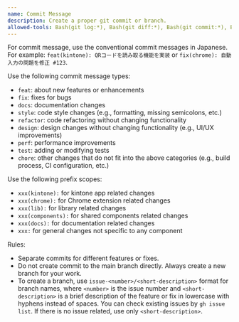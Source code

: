 ```yaml
---
name: Commit Message
description: Create a proper git commit or branch.
allowed-tools: Bash(git log:*), Bash(git diff:*), Bash(git commit:*), Bash(git checkout -b:*), Bash(gh issue list:*), Bash(gh issue view:*)
---
```


For commit message, use the conventional commit messages in Japanese. For example: `feat(kintone): QRコードを読み取る機能を実装` or `fix(chrome): 自動入力の問題を修正 #123`.

Use the following commit message types:

- `feat`: about new features or enhancements
- `fix`: fixes for bugs
- `docs`: documentation changes
- `style`: code style changes (e.g., formatting, missing semicolons, etc.)
- `refactor`: code refactoring without changing functionality
- `design`: design changes without changing functionality (e.g., UI/UX improvements)
- `perf`: performance improvements
- `test`: adding or modifying tests
- `chore`: other changes that do not fit into the above categories (e.g., build process, CI configuration, etc.)

Use the following prefix scopes:

- `xxx(kintone):` for kintone app related changes
- `xxx(chrome):` for Chrome extension related changes
- `xxx(lib):` for library related changes
- `xxx(components):` for shared components related changes
- `xxx(docs):` for documentation related changes
- `xxx:` for general changes not specific to any component

Rules:

- Separate commits for different features or fixes.
- Do not create commit to the main branch directly. Always create a new branch for your work.
- To create a branch, use `issue-<number>/<short-description>` format for branch names, where `<number>` is the issue number and `<short-description>` is a brief description of the feature or fix in lowercase with hyphens instead of spaces. You can check existing issues by `gh issue list`. If there is no issue related, use only `<short-description>`.
